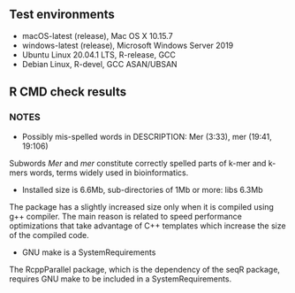 ## Test environments

* macOS-latest (release), Mac OS X 10.15.7
* windows-latest (release), Microsoft Windows Server 2019
* Ubuntu Linux 20.04.1 LTS, R-release, GCC
* Debian Linux, R-devel, GCC ASAN/UBSAN

## R CMD check results

### NOTES

* Possibly mis-spelled words in DESCRIPTION: Mer (3:33), mer (19:41, 19:106)

Subwords *Mer* and *mer* constitute correctly spelled parts of k-mer and k-mers words,
terms widely used in bioinformatics.

* Installed size is 6.6Mb, sub-directories of 1Mb or more: libs 6.3Mb

The package has a slightly increased size only when it is compiled using g++ compiler.
The main reason is related to speed performance optimizations
that take advantage of C++ templates which increase the size of the compiled code.

* GNU make is a SystemRequirements

The RcppParallel package, which is the dependency of the seqR package,
requires GNU make to be included in a SystemRequirements.